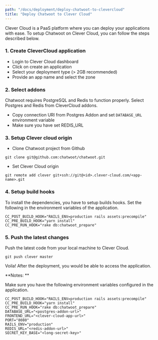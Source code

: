 ```yaml
---
path: "/docs/deployment/deploy-chatwoot-to-clevercloud"
title: "Deploy Chatwoot to Clever Cloud"
---
```


Clever Cloud is a PaaS platform where you can deploy your applications with ease. To setup Chatwoot on Clever Cloud, you can follow the steps described below.


### 1. Create CleverCloud application

- Login to Clever Cloud dashboard
- Click on create an application
- Select your deployment type (> 2GB recommended)
- Provide an app name and select the zone

### 2. Select addons

Chatwoot requires PostgreSQL and Redis to function properly. Select Postgres and Redis from CleverCloud addons.

- Copy connection URI from Postgres Addon and set `DATABASE_URL` environment variable
- Make sure you have set REDIS_URL

### 3. Setup Clever cloud origin

- Clone Chatwoot project from Github

```
git clone git@github.com:chatwoot/chatwoot.git
```

- Set Clever Cloud origin
```
git remote add clever git+ssh://git@<id>.clever-cloud.com/<app-name>.git
```

### 4. Setup build hooks

To install the dependencies, you have to setup builds hooks. Set the following in the environment variables of the application.

```
CC_POST_BUILD_HOOK="RAILS_ENV=production rails assets:precompile"
CC_PRE_BUILD_HOOK="yarn install"
CC_PRE_RUN_HOOK="rake db:chatwoot_prepare"
```

### 5. Push the latest changes

Push the latest code from your local machine to Clever Cloud.

```
git push clever master
```

Voila! After the deployment, you would be able to access the application.

**Notes: **

Make sure you have the following environment variables configured in the application.

```
CC_POST_BUILD_HOOK="RAILS_ENV=production rails assets:precompile"
CC_PRE_BUILD_HOOK="yarn install"
CC_PRE_RUN_HOOK="rake db:chatwoot_prepare"
DATABASE_URL="<postgres-addon-url>"
FRONTEND_URL="<clever-cloud-app-url>"
PORT="8080"
RAILS_ENV="production"
REDIS_URL="<redis-addon-url>"
SECRET_KEY_BASE="<long-secret-key>"
```
